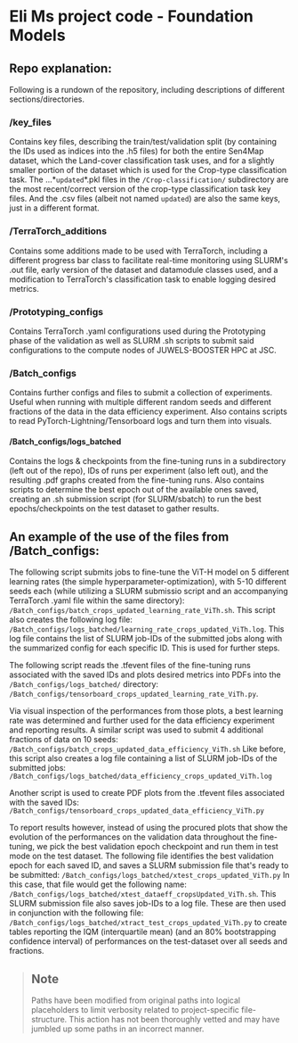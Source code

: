 # Eli Ms project code - Foundation Models

## Repo explanation:
Following is a rundown of the repository, including descriptions of different sections/directories.
### /key_files
Contains key files, describing the train/test/validation split (by containing the IDs used as indices into the .h5 files) for both the entire Sen4Map dataset, which the Land-cover classification task uses, and for a slightly smaller portion of the dataset which is used for the Crop-type classification task. The ...\*`updated`\*.pkl files in the `/Crop-classification/` subdirectory are the most recent/correct version of the crop-type classification task key files. And the .csv files (albeit not named `updated`) are also the same keys, just in a different format.
### /TerraTorch_additions
Contains some additions made to be used with TerraTorch, including a different progress bar class to facilitate real-time monitoring using SLURM's .out file, early version of the dataset and datamodule classes used, and a modification to TerraTorch's classification task to enable logging desired metrics.
### /Prototyping_configs
Contains TerraTorch .yaml configurations used during the Prototyping phase of the validation as well as SLURM .sh scripts to submit said configurations to the compute nodes of JUWELS-BOOSTER HPC at JSC.
### /Batch_configs
Contains further configs and files to submit a collection of experiments. Useful when running with multiple different random seeds and different fractions of the data in the data efficiency experiment. Also contains scripts to read PyTorch-Lightning/Tensorboard logs and turn them into visuals.
#### /Batch_configs/logs_batched
Contains the logs & checkpoints from the fine-tuning runs in a subdirectory (left out of the repo), IDs of runs per experiment (also left out), and the resulting .pdf graphs created from the fine-tuning runs. Also contains scripts to determine the best epoch out of the available ones saved, creating an .sh submission script (for SLURM/sbatch) to run the best epochs/checkpoints on the test dataset to gather results.



## An example of the use of the files from /Batch_configs:
The following script submits jobs to fine-tune the ViT-H model on 5 different learning rates (the simple hyperparameter-optimization), with 5-10 different seeds each (while utilizing a SLURM submissio script and an accompanying TerraTorch .yaml file within the same directory):
`/Batch_configs/batch_crops_updated_learning_rate_ViTh.sh`.
This script also creates the following log file:
`/Batch_configs/logs_batched/learning_rate_crops_updated_ViTh.log`.
This log file contains the list of SLURM job-IDs of the submitted jobs along with the summarized config for each specific ID. This is used for further steps.

The following script reads the .tfevent files of the fine-tuning runs associated with the saved IDs and plots desired metrics into PDFs into the `/Batch_configs/logs_batched/` directory:
`/Batch_configs/tensorboard_crops_updated_learning_rate_ViTh.py`.

Via visual inspection of the performances from those plots, a best learning rate was determined and further used for the data efficiency experiment and reporting results. A similar script was used to submit 4 additional fractions of data on 10 seeds:
`/Batch_configs/batch_crops_updated_data_efficiency_ViTh.sh`
Like before, this script also creates a log file containing a list of SLURM job-IDs of the submitted jobs:
`/Batch_configs/logs_batched/data_efficiency_crops_updated_ViTh.log`

Another script is used to create PDF plots from the .tfevent files associated with the saved IDs:
`/Batch_configs/tensorboard_crops_updated_data_efficiency_ViTh.py`

To report results however, instead of using the procured plots that show the evolution of the performances on the validation data throughout the fine-tuning, we pick the best validation epoch checkpoint and run them in test mode on the test dataset. The following file identifies the best validation epoch for each saved ID, and saves a SLURM submission file that's ready to be submitted:
`/Batch_configs/logs_batched/xtest_crops_updated_ViTh.py`
In this case, that file would get the following name:
`/Batch_configs/logs_batched/xtest_dataeff_cropsUpdated_ViTh.sh`.
This SLURM submission file also saves job-IDs to a log file. These are then used in conjunction with the following file:
`/Batch_configs/logs_batched/xtract_test_crops_updated_ViTh.py`
to create tables reporting the IQM (interquartile mean) (and an 80% bootstrapping confidence interval) of performances on the test-dataset over all seeds and fractions.



> ## Note
> Paths have been modified from original paths into logical placeholders to limit verbosity related to project-specific file-structure. This action has not been thoroughly vetted and may have jumbled up some paths in an incorrect manner.